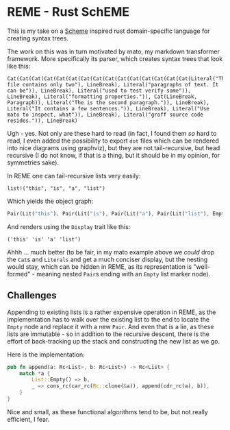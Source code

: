 # REME - Rust SchEME

This is my take on a [Scheme](scheme.org) inspired rust
domain-specific language for creating syntax trees.

The work on this was in turn motivated by mato, my markdown
transformer framework. More specifically its parser, which creates
syntax trees that look like this:

```
Cat(Cat(Cat(Cat(Cat(Cat(Cat(Cat(Cat(Cat(Cat(Cat(Cat(Cat(Cat(Literal("This file contains only two"), LineBreak), Literal("paragraphs of text. It can be")), LineBreak), Literal("used to test verify some")), LineBreak), Literal("formatting properties.")), Cat(LineBreak, Paragraph)), Literal("The is the second paragraph.")), LineBreak), Literal("It contains a few sentences.")), LineBreak), Literal("Use mato to inspect, what")), LineBreak), Literal("groff source code resides.")), LineBreak)
```

Ugh - yes. Not only are these hard to read (in fact, I found them
*so* hard to read, I even added the possibility to export `dot`
files which can be rendered into nice diagrams using graphviz), but
they are not tail-recursive, but head recursive (I do not know, if
that is a thing, but it should be in my opinion, for symmetries
sake).

In REME one can tail-recursive lists very easily:

```
list!("this", "is", "a", "list")
```

Which yields the object graph:

```rust
Pair(Lit("this"), Pair(Lit("is"), Pair(Lit("a"), Pair(Lit("list"), Empty))))
```

And renders using the `Display` trait like this:

```
('this' 'is' 'a' 'list')
```

Ahhh ... much better (to be fair, in my mato example above we
*could* drop the `Cat`s and `Literals` and get a much conciser
display, but the nesting would stay, which can be hidden in REME, as
its representation is "well-formed" - meaning nested `Pair`s ending
with an `Empty` list marker node).

## Challenges

Appending to existing lists is a rather expensive operation in REME,
as the implementation has to walk over the existing list to the end
to locate the `Empty` node and replace it with a new `Pair`. And
even that is a lie, as these lists are immutable - so in addition to
the recursive descent, there is the effort of back-tracking up the
stack and constructing the new list as we go.

Here is the implementation:

```rust
pub fn append(a: Rc<List>, b: Rc<List>) -> Rc<List> {
    match *a {
        List::Empty() => b,
        _ => cons_rc(car_rc(Rc::clone(&a)), append(cdr_rc(a), b)),
    }
}
```

Nice and small, as these functional algorithms tend to be, but not
really efficient, I fear.

